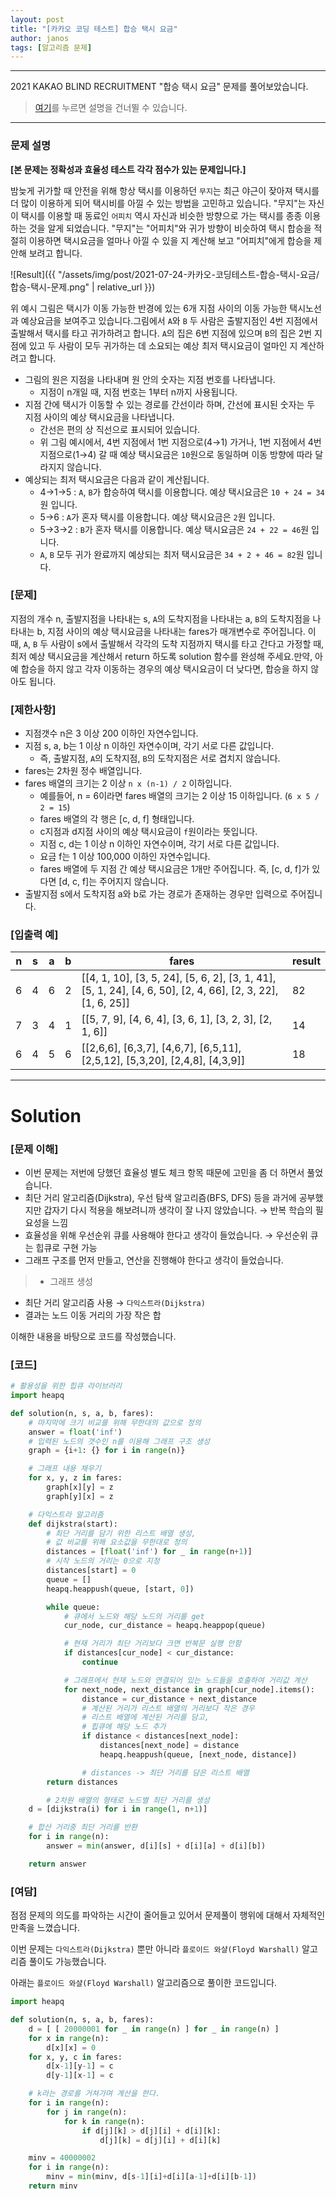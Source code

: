 ```yaml
---
layout: post
title: "[카카오 코딩 테스트] 합승 택시 요금"
author: janos
tags: [알고리즘 문제]
---
```


---

2021 KAKAO BLIND RECRUITMENT "합승 택시 요금" 문제를 풀어보았습니다.

> [여기](#solution)를 누르면 설명을 건너뛸 수 있습니다.

---

### **문제 설명**

**[본 문제는 정확성과 효율성 테스트 각각 점수가 있는 문제입니다.]**

밤늦게 귀가할 때 안전을 위해 항상 택시를 이용하던 `무지`는 최근 야근이 잦아져 택시를 더 많이 이용하게 되어 택시비를 아낄 수 있는 방법을 고민하고 있습니다. "무지"는 자신이 택시를 이용할 때 동료인 `어피치` 역시 자신과 비슷한 방향으로 가는 택시를 종종 이용하는 것을 알게 되었습니다. "무지"는 "어피치"와 귀가 방향이 비슷하여 택시 합승을 적절히 이용하면 택시요금을 얼마나 아낄 수 있을 지 계산해 보고 "어피치"에게 합승을 제안해 보려고 합니다.

![Result]({{ "/assets/img/post/2021-07-24-카카오-코딩테스트-합승-택시-요금/합승-택시-문제.png" | relative_url }})

위 예시 그림은 택시가 이동 가능한 반경에 있는 6개 지점 사이의 이동 가능한 택시노선과 예상요금을 보여주고 있습니다.그림에서 `A`와 `B` 두 사람은 출발지점인 4번 지점에서 출발해서 택시를 타고 귀가하려고 합니다. `A`의 집은 6번 지점에 있으며 `B`의 집은 2번 지점에 있고 두 사람이 모두 귀가하는 데 소요되는 예상 최저 택시요금이 얼마인 지 계산하려고 합니다.

- 그림의 원은 지점을 나타내며 원 안의 숫자는 지점 번호를 나타냅니다.
    - 지점이 n개일 때, 지점 번호는 1부터 n까지 사용됩니다.
- 지점 간에 택시가 이동할 수 있는 경로를 간선이라 하며, 간선에 표시된 숫자는 두 지점 사이의 예상 택시요금을 나타냅니다.
    - 간선은 편의 상 직선으로 표시되어 있습니다.
    - 위 그림 예시에서, 4번 지점에서 1번 지점으로(4→1) 가거나, 1번 지점에서 4번 지점으로(1→4) 갈 때 예상 택시요금은 `10`원으로 동일하며 이동 방향에 따라 달라지지 않습니다.
- 예상되는 최저 택시요금은 다음과 같이 계산됩니다.
    - 4→1→5 : `A`, `B`가 합승하여 택시를 이용합니다. 예상 택시요금은 `10 + 24 = 34`원 입니다.
    - 5→6 : `A`가 혼자 택시를 이용합니다. 예상 택시요금은 `2`원 입니다.
    - 5→3→2 : `B`가 혼자 택시를 이용합니다. 예상 택시요금은 `24 + 22 = 46`원 입니다.
    - `A`, `B` 모두 귀가 완료까지 예상되는 최저 택시요금은 `34 + 2 + 46 = 82`원 입니다.

### **[문제]**

지점의 개수 n, 출발지점을 나타내는 s, `A`의 도착지점을 나타내는 a, `B`의 도착지점을 나타내는 b, 지점 사이의 예상 택시요금을 나타내는 fares가 매개변수로 주어집니다. 이때, `A`, `B` 두 사람이 s에서 출발해서 각각의 도착 지점까지 택시를 타고 간다고 가정할 때, 최저 예상 택시요금을 계산해서 return 하도록 solution 함수를 완성해 주세요.만약, 아예 합승을 하지 않고 각자 이동하는 경우의 예상 택시요금이 더 낮다면, 합승을 하지 않아도 됩니다.

### **[제한사항]**

- 지점갯수 n은 3 이상 200 이하인 자연수입니다.
- 지점 s, a, b는 1 이상 n 이하인 자연수이며, 각기 서로 다른 값입니다.
    - 즉, 출발지점, `A`의 도착지점, `B`의 도착지점은 서로 겹치지 않습니다.
- fares는 2차원 정수 배열입니다.
- fares 배열의 크기는 2 이상 `n x (n-1) / 2` 이하입니다.
    - 예를들어, n = 6이라면 fares 배열의 크기는 2 이상 15 이하입니다. (`6 x 5 / 2 = 15`)
    - fares 배열의 각 행은 [c, d, f] 형태입니다.
    - c지점과 d지점 사이의 예상 택시요금이 `f`원이라는 뜻입니다.
    - 지점 c, d는 1 이상 n 이하인 자연수이며, 각기 서로 다른 값입니다.
    - 요금 f는 1 이상 100,000 이하인 자연수입니다.
    - fares 배열에 두 지점 간 예상 택시요금은 1개만 주어집니다. 즉, [c, d, f]가 있다면 [d, c, f]는 주어지지 않습니다.
- 출발지점 s에서 도착지점 a와 b로 가는 경로가 존재하는 경우만 입력으로 주어집니다.

### [입출력 예]

n | s | a | b | fares | result
----- | ----- | ----- | ----- | ----- | -----
6 | 4 | 6 | 2 | [[4, 1, 10], [3, 5, 24], [5, 6, 2], [3, 1, 41], [5, 1, 24], [4, 6, 50], [2, 4, 66], [2, 3, 22], [1, 6, 25]] | 82
7 | 3 | 4 | 1 | [[5, 7, 9], [4, 6, 4], [3, 6, 1], [3, 2, 3], [2, 1, 6]] | 14
6 | 4 | 5 | 6 | [[2,6,6], [6,3,7], [4,6,7], [6,5,11], [2,5,12], [5,3,20], [2,4,8], [4,3,9]] | 18

---

# Solution

### [문제 이해]

- 이번 문제는 저번에 당했던 효율성 별도 체크 항목 때문에 고민을 좀 더 하면서 풀었습니다.
- 최단 거리 알고리즘(Dijkstra), 우선 탐색 알고리즘(BFS, DFS) 등을 과거에 공부했지만 갑자기 다시 적용을 해보려니까 생각이 잘 나지 않았습니다. → 반복 학습의 필요성을 느낌
- 효율성을 위해 우선순위 큐를 사용해야 한다고 생각이 들었습니다.
→ 우선순위 큐는 힙큐로 구현 가능
- 그래프 구조를 먼저 만들고, 연산을 진행해야 한다고 생각이 들었습니다.

> - 그래프 생성
- 최단 거리 알고리즘 사용 → `다익스트라(Dijkstra)`
- 결과는 노드 이동 거리의 가장 작은 합

이해한 내용을 바탕으로 코드를 작성했습니다.

### [코드]

```python
# 활용성을 위한 힙큐 라이브러리
import heapq

def solution(n, s, a, b, fares):
    # 마지막에 크기 비교를 위해 무한대의 값으로 정의
    answer = float('inf')
    # 입력된 노드의 갯수인 n를 이용해 그래프 구조 생성
    graph = {i+1: {} for i in range(n)}

    # 그래프 내용 채우기
    for x, y, z in fares:
        graph[x][y] = z
        graph[y][x] = z

    # 다익스트라 알고리즘
    def dijkstra(start):
        # 최단 거리를 담기 위한 리스트 배열 생성,
        # 값 비교를 위해 요소값을 무한대로 정의
        distances = [float('inf') for _ in range(n+1)]
        # 시작 노드의 거리는 0으로 지정
        distances[start] = 0
        queue = []
        heapq.heappush(queue, [start, 0])

        while queue:
            # 큐에서 노드와 해당 노드의 거리를 get
            cur_node, cur_distance = heapq.heappop(queue)

            # 현재 거리가 최단 거리보다 크면 반복문 실행 안함
            if distances[cur_node] < cur_distance:
                continue

            # 그래프에서 현재 노드와 연결되어 있는 노드들을 호출하여 거리값 계산
            for next_node, next_distance in graph[cur_node].items():
                distance = cur_distance + next_distance
                # 계산된 거리가 리스트 배열의 거리보다 작은 경우
                # 리스트 배열에 계산된 거리를 담고,
                # 힙큐에 해당 노드 추가
                if distance < distances[next_node]:
                    distances[next_node] = distance
                    heapq.heappush(queue, [next_node, distance])

				# distances -> 최단 거리를 담은 리스트 배열
        return distances

		# 2차원 배열의 형태로 노드별 최단 거리를 생성
    d = [dijkstra(i) for i in range(1, n+1)]

    # 합산 거리중 최단 거리를 반환
    for i in range(n):
        answer = min(answer, d[i][s] + d[i][a] + d[i][b])

    return answer
```

### [여담]

점점 문제의 의도를 파악하는 시간이 줄어들고 있어서 문제풀이 행위에 대해서 자체적인 만족을 느꼈습니다.

이번 문제는 `다익스트라(Dijkstra)` 뿐만 아니라 `플로이드 와샬(Floyd Warshall)` 알고리즘 풀이도 가능했습니다.

아래는 `플로이드 와샬(Floyd Warshall)` 알고리즘으로 풀이한 코드입니다.

```python
import heapq

def solution(n, s, a, b, fares):
    d = [ [ 20000001 for _ in range(n) ] for _ in range(n) ]
    for x in range(n):
        d[x][x] = 0
    for x, y, c in fares:
        d[x-1][y-1] = c
        d[y-1][x-1] = c

    # k라는 경로를 거쳐가며 계산을 한다.
    for i in range(n):
        for j in range(n):
            for k in range(n):
                if d[j][k] > d[j][i] + d[i][k]:
                    d[j][k] = d[j][i] + d[i][k]

    minv = 40000002
    for i in range(n):
        minv = min(minv, d[s-1][i]+d[i][a-1]+d[i][b-1])
    return minv
```